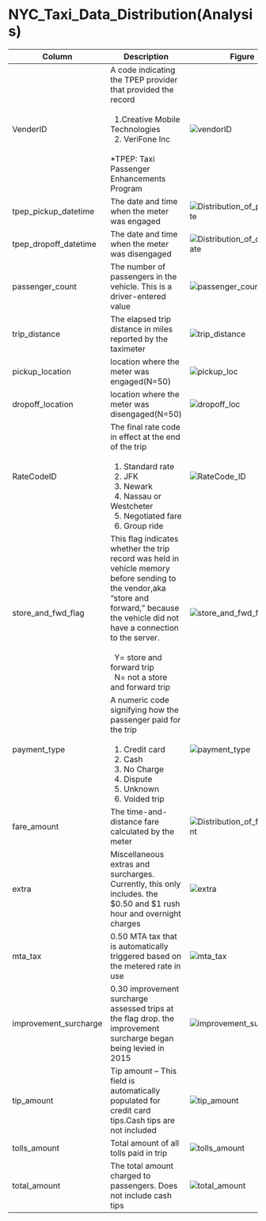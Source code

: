# NYC_Taxi_Data_Distribution(Analysis)

|Column|Description|Figure|
|------|---|---|
|VenderID|A code indicating the TPEP provider that provided the record <br><br> &ensp;1.Creative Mobile Technologies <br> &ensp;2. VeriFone Inc <br><br>  *TPEP: Taxi Passenger Enhancements Program|![vendorID](https://github.com/user-attachments/assets/b847a4ee-1f00-459f-9312-21d336e14551)|
|tpep_pickup_datetime|The date and time when the meter was engaged|![Distribution_of_pickup_date](https://github.com/user-attachments/assets/4feb35d4-235c-4750-ab9b-87abbbbc5f0f)|
|tpep_dropoff_datetime|The date and time when the meter was disengaged|![Distribution_of_dropoff_date](https://github.com/user-attachments/assets/df6cd918-3f88-4a69-bbf7-38199717b93a)|
|passenger_count|The number of passengers in the vehicle. This is a driver-entered value|![passenger_count](https://github.com/user-attachments/assets/ee618060-24c3-43b2-902f-a5d6de5823e7)|
|trip_distance|The elapsed trip distance in miles reported by the taximeter|![trip_distance](https://github.com/user-attachments/assets/4ba4d1bd-a3d8-4edf-90eb-3b85fa168146)|
|pickup_location|location where the meter was engaged(N=50)|![pickup_loc](https://github.com/user-attachments/assets/8cfae76a-9d2a-4b66-945f-439de301059c "pickup_loc")|
|dropoff_location|location where the meter was disengaged(N=50)|![dropoff_loc](https://github.com/user-attachments/assets/12631b94-a945-4f63-87cd-efcb03df573e "dropoff_loc")|
|RateCodeID|The final rate code in effect at the end of the trip<br><br>&ensp;1. Standard rate<br>&ensp;2. JFK<br>&ensp;3. Newark<br>&ensp;4. Nassau or Westcheter<br>&ensp;5. Negotiated fare<br>&ensp;6. Group ride|![RateCode_ID](https://github.com/user-attachments/assets/00316c46-1cfc-4d4e-a259-2a3baacb2410)|
|store_and_fwd_flag|This flag indicates whether the trip record was held in vehicle memory before sending to the vendor,aka “store and forward,” because the vehicle did not have a connection to the server.<br><br>&ensp;Y= store and forward trip<br>&ensp;N= not a store and forward trip|![store_and_fwd_flag](https://github.com/user-attachments/assets/8cf4f6e7-2222-4ca0-8f54-b7298da843ec)|
|payment_type|A numeric code signifying how the passenger paid for the trip<br><br>&ensp;1. Credit card<br>&ensp;2. Cash<br>&ensp;3. No Charge<br>&ensp;4. Dispute<br>&ensp;5. Unknown<br>&ensp;6. Voided trip|![payment_type](https://github.com/user-attachments/assets/b5fbde1f-f2b4-47c1-af3e-e73e228a70d4)|
|fare_amount|The time-and-distance fare calculated by the meter|![Distribution_of_fare_amount](https://github.com/user-attachments/assets/e8881dc4-fbaa-4873-bc5d-034364866a96)|
|extra|Miscellaneous extras and surcharges. Currently, this only includes. the $0.50 and $1 rush hour and overnight charges|![extra](https://github.com/user-attachments/assets/045e46cb-0cf1-4794-bf00-22156fab3af1)|
|mta_tax|0.50 MTA tax that is automatically triggered based on the metered rate in use|![mta_tax](https://github.com/user-attachments/assets/e80c130e-c708-4128-999f-9d3c0b271a45)|
|improvement_surcharge|0.30 improvement surcharge assessed trips at the flag drop. the improvement surcharge began being levied in 2015|![improvement_surcharge](https://github.com/user-attachments/assets/849a73d4-e446-4b5f-8277-7bcff546d33a)|
|tip_amount|Tip amount – This field is automatically populated for credit card tips.Cash tips are not included|![tip_amount](https://github.com/user-attachments/assets/df364826-b411-4ed7-a82c-4f0c44fb89ec)|
|tolls_amount|Total amount of all tolls paid in trip|![tolls_amount](https://github.com/user-attachments/assets/33cb5ba9-0c5d-4ddb-897b-f59957b4fcad)|
|total_amount|The total amount charged to passengers. Does not include cash tips|![total_amount](https://github.com/user-attachments/assets/3012fa5e-deb0-4791-aec7-5bbdc3755328)|

